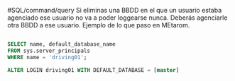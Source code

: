 #SQL/command/query 
Si eliminas una BBDD en el que un usuario estaba agenciado ese usuario no va a poder loggearse nunca. Deberás agenciarle otra BBDD a ese usuario. Ejemplo de lo que paso en MEtarom.

```SQL

SELECT name, default_database_name  
FROM sys.server_principals  
WHERE name = 'driving01';

ALTER LOGIN driving01 WITH DEFAULT_DATABASE = [master]
```